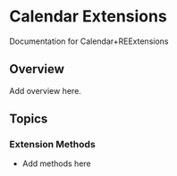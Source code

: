 # Calendar Extensions

Documentation for Calendar+REExtensions

## Overview

Add overview here.

## Topics

### Extension Methods

- Add methods here